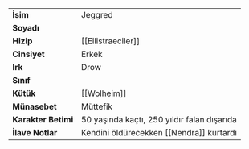 |  |  |  
|---|---|  
| **İsim** | Jeggred|  
| **Soyadı** | |  
| **Hizip** | [[Eilistraeciler]]|  
| **Cinsiyet** | Erkek|  
| **Irk** | Drow|  
| **Sınıf** | |  
| **Kütük** | [[Wolheim]]|  
| **Münasebet** | Müttefik|  
| **Karakter Betimi** | 50 yaşında kaçtı, 250 yıldır falan dışarıda|  
| **İlave Notlar** | Kendini öldürecekken [[Nendra]] kurtardı|  
